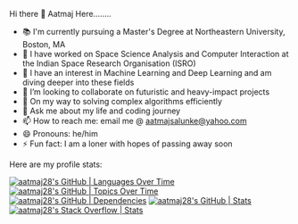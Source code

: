 Hi there 👋
Aatmaj Here........

- 📚 I'm currently pursuing a Master's Degree at Northeastern University, Boston, MA
- 🔭 I have worked on Space Science Analysis and Computer Interaction at the Indian Space Research Organisation (ISRO)
- 🌱 I have an interest in Machine Learning and Deep Learning and am diving deeper into these fields
- 👯 I’m looking to collaborate on futuristic and heavy-impact projects
- 🤔 On my way to solving complex algorithms efficiently
- 💬 Ask me about my life and coding journey
- 📫 How to reach me: email me @ aatmajsalunke@yahoo.com
- 😄 Pronouns: he/him
- ⚡ Fun fact: I am a loner with hopes of passing away soon

Here are my profile stats:

[![aatmaj28's GitHub | Languages Over Time](https://stats.quine.sh/aatmaj28/languages-over-time?theme=dark)](https://quine.sh?utm_source=widgets&utm_campaign=aatmaj28)
[![aatmaj28's GitHub | Topics Over Time](https://stats.quine.sh/aatmaj28/topics-over-time?theme=dark)](https://quine.sh?utm_source=widgets&utm_campaign=aatmaj28)
[![aatmaj28's GitHub | Dependencies](https://stats.quine.sh/aatmaj28/dependencies?theme=dark)](https://quine.sh?utm_source=widgets&utm_campaign=aatmaj28)
[![aatmaj28's GitHub | Stats](https://stats.quine.sh/aatmaj28/github?theme=dark)](https://quine.sh?utm_source=widgets&utm_campaign=aatmaj28)
[![aatmaj28's Stack Overflow | Stats](https://stats.quine.sh/aatmaj28/stack-overflow?theme=dark)](https://quine.sh?utm_source=widgets&utm_campaign=aatmaj28)


